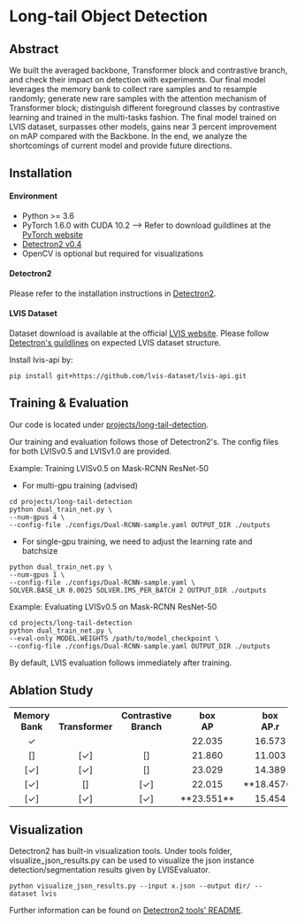 # Long-tail Object Detection

## Abstract
We built the averaged backbone, Transformer block and contrastive branch, and check their impact on detection with experiments. Our final model leverages the memory bank to collect rare samples and to resample randomly; generate new rare samples with the attention mechanism of Transformer block; distinguish different foreground classes by contrastive learning and trained in the multi-tasks fashion. The final model trained on LVIS dataset, surpasses other models, gains near 3 percent improvement on mAP compared with the Backbone. In the end, we analyze the shortcomings of current model and provide future directions. <br>

## Installation

#### Environment
- Python >= 3.6
- PyTorch 1.6.0 with CUDA 10.2 --> Refer to download guildlines at the [PyTorch website](pytorch.org)
- [Detectron2 v0.4](https://github.com/facebookresearch/detectron2/releases/tag/v0.4)
- OpenCV is optional but required for visualizations

#### Detectron2 
Please refer to the installation instructions in [Detectron2](https://github.com/facebookresearch/detectron2/blob/master/INSTALL.md).<br>

#### LVIS Dataset 
Dataset download is available at the official [LVIS website](https://www.lvisdataset.org/dataset). Please follow [Detectron's guildlines](https://github.com/facebookresearch/detectron2/tree/master/datasets) on expected LVIS dataset structure.<br>

Install lvis-api by:
```
pip install git+https://github.com/lvis-dataset/lvis-api.git
```

## Training & Evaluation

Our code is located under [projects/long-tail-detection](https://github.com/Ribosome-rbx/long-tail-detection/tree/main/projects/long-tail-detection). <br>

Our training and evaluation follows those of Detectron2's. The config files for both LVISv0.5 and LVISv1.0 are provided.

Example: Training LVISv0.5 on Mask-RCNN ResNet-50
- For multi-gpu training (advised)
```
cd projects/long-tail-detection
python dual_train_net.py \
--num-gpus 4 \
--config-file ./configs/Dual-RCNN-sample.yaml OUTPUT_DIR ./outputs
```
- For single-gpu training, we need to adjust the learning rate and batchsize
```
python dual_train_net.py \
--num-gpus 1 \
--config-file ./configs/Dual-RCNN-sample.yaml \
SOLVER.BASE_LR 0.0025 SOLVER.IMS_PER_BATCH 2 OUTPUT_DIR ./outputs
```

Example: Evaluating LVISv0.5 on Mask-RCNN ResNet-50
```
cd projects/long-tail-detection
python dual_train_net.py \
--eval-only MODEL.WEIGHTS /path/to/model_checkpoint \
--config-file ./configs/Dual-RCNN-sample.yaml OUTPUT_DIR ./outputs
```

By default, LVIS evaluation follows immediately after training. 

## Ablation Study
<table><tbody>
<!-- START TABLE -->
<!-- TABLE HEADER -->
<th valign="bottom">Memory<br/>Bank</th>
<th valign="bottom">Transformer</th>
<th valign="bottom">Contrastive<br/>Branch</th>
<th valign="bottom">box<br/>AP</th>
<th valign="bottom">box<br/>AP.r</th>
<th valign="bottom">box<br/>AP.c</th>
<th valign="bottom">box<br/>AP.f</th>
<th valign="bottom">mask<br/>AP</th>

<!-- TABLE BODY -->
<!-- ROW: 1 -->
 <tr><td align="center">✓</td>
<td align="center"></td>
<td align="center"></td>
<td align="center">22.035</td>
<td align="center">16.573</td>
<td align="center">19.456</td>
<td align="center">27.445</td>
<td align="center">22.606</td>
</tr>
<!-- ROW: 2 -->
 <tr><td align="center">[]</td>
<td align="center">[✓]</td>
<td align="center">[]</td>
<td align="center">21.860</td>
<td align="center">11.003</td>
<td align="center">20.673</td>
<td align="center">27.682</td>
<td align="center">22.663</td>
</tr>
<!-- ROW: 3 -->
 <tr><td align="center">[✓]</td>
<td align="center">[✓]</td>
<td align="center">[]</td>
<td align="center">23.029</td>
<td align="center">14.389</td>
<td align="center">21.793</td>
<td align="center">28.028</td>
<td align="center">23.399</td>
</tr>
<!-- ROW: 4 -->
 <tr><td align="center">[✓]</td>
<td align="center">[]</td>
<td align="center">[✓]</td>
<td align="center">22.015</td>
<td align="center">**18.457**</td>
<td align="center">18.873</td>
<td align="center">27.371</td>
<td align="center">22.536</td>
</tr>
<!-- ROW: 5 -->
 <tr><td align="center">[✓]</td>
<td align="center">[✓]</td>
<td align="center">[✓]</td>
<td align="center">**23.551**</td>
<td align="center">15.454</td>
<td align="center">**22.532**</td>
<td align="center">**28.060**</td>
<td align="center">**23.935**</td>
</tr>
</tbody></table>

## Visualization
Detectron2 has built-in visualization tools. Under tools folder, visualize_json_results.py can be used to visualize the json instance detection/segmentation results given by LVISEvaluator. 

```
python visualize_json_results.py --input x.json --output dir/ --dataset lvis
```

Further information can be found on [Detectron2 tools' README](https://github.com/facebookresearch/detectron2/tree/master/tools).
